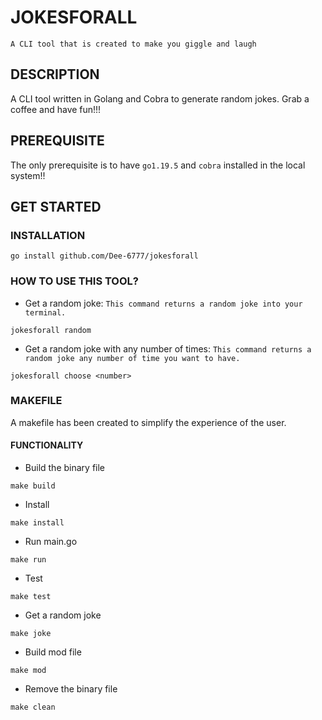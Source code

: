 # JOKESFORALL

`A CLI tool that is created to make you giggle and laugh`

## DESCRIPTION

A CLI tool written in Golang and Cobra to generate random jokes. Grab a coffee and have fun!!!

## PREREQUISITE

The only prerequisite is to have `go1.19.5` and `cobra` installed in the local system!!


## GET STARTED 

### INSTALLATION
```
go install github.com/Dee-6777/jokesforall
```

### HOW TO USE THIS TOOL? 
* Get a random joke: `This command returns a random joke into your terminal.`
```
jokesforall random
```
* Get a random joke with any number of times: `This command returns a random joke any number of time you want to have.`
```
jokesforall choose <number>
```

### MAKEFILE
A makefile has been created to simplify the experience of the user. 
#### FUNCTIONALITY
* Build the binary file
```
make build
```
* Install
```
make install
```
* Run main.go
```
make run
```
* Test 
```
make test
```
* Get a random joke
```
make joke
```
* Build mod file
```
make mod
```
* Remove the binary file
```
make clean
```